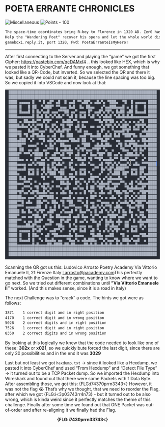 # POETA ERRANTE CHRONICLES

![Miscellaneous](https://img.shields.io/badge/Misc--ff0049?style=for-the-badge) ![Points - 100](https://img.shields.io/badge/Points-100-9cf?style=for-the-badge)

```txt
The space-time coordinates bring R-boy to Florence in 1320 AD. Zer0 has just stolen the unpublished version of the "Divine Comedy" from its real author, the "Wandering Poet", giving it to his evil brother, Dante.
Help the "Wandering Poet" recover his opera and let the whole world discover the truth.
gamebox1.reply.it, port 1320, Pwd: PoetaErranteIsMyHero!
```

---

After first connecting to the Server and playing the “game” we got the first Cipher: https://pastebin.com/qcDAMxf4 .. this looked like HEX, which is why we pasted it into CyberChef. And funny enough, we got something that looked like a QR-Code, but inverted. So we selected the QR and there it was, but sadly we could not scan it, because the line spacing was too big. So we copied it into VSCode and now look at that:

![qr](./qr.png)

Scanning the QR got us this: Ludovico Arrosto Poetry Academy Via Vittorio Emanuele II, 21 Firenze Italy [l.arrosto@pacademy.com](mailto:l.arrosto@pacademy.com)This perfectly matched with the Question in the game, wanting to know where we want to go next. So we tried out different combinations until **”Via Vittorio Emanuele II”** worked. (And this makes sense, since it is a road in Italy)

The next Challenge was to “crack” a code. The hints we got were as follows:

```txt
3871	1 correct digit and in right position
4170	1 correct digit and in wrong position
5028	2 correct digits and in right position
7526	1 correct digit and in right position
8350	2 correct digits and in wrong position
```

By looking at this logically we knew that the code needed to look like one of these: **302x** or **x021**, so we quickly bute forced the last digit, since there are only 20 possibilities and in the end it was **3029**

Last but not least we got `hexdump.txt` → since it looked like a Hexdump, we pasted it into CyberChef and used “From Hexdump” and “Detect File Type” => it turned out to be a TCP Packet dump. So we imported the Hexdump into Wireshark and found out that there were some Packets with 1 Data Byte. After assembling those, we got this: {FLG:i74370prrn3343<} However, it was not the flag 😭 That’s why we thought, that we need to reorder the Flag, after which we got {FLG:i<3p03743rr4n73} - but it turned out to be also wrong, which is kinda weird since it perfectly matches the theme of this challenge. Finally after some time we found out that ONE Packet was out-of-order and after re-aligning it we finally had the Flag.

<center><b>{FLG:i7430prrn33743<}</b></center>

